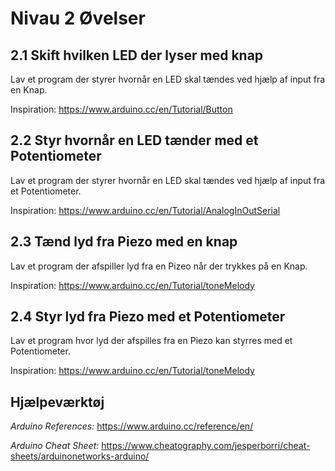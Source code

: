 # Nivau 2 Øvelser

## 2.1 Skift hvilken LED der lyser med knap

Lav et program der styrer hvornår en LED skal tændes ved hjælp af input fra en Knap.

Inspiration: https://www.arduino.cc/en/Tutorial/Button

## 2.2 Styr hvornår en LED tænder med et Potentiometer

Lav et program der styrer hvornår en LED skal tændes ved hjælp af input fra et Potentiometer.

Inspiration: https://www.arduino.cc/en/Tutorial/AnalogInOutSerial

## 2.3 Tænd lyd fra Piezo med en knap

Lav et program der afspiller lyd fra en Pizeo når der trykkes på en Knap.

Inspiration: https://www.arduino.cc/en/Tutorial/toneMelody

## 2.4 Styr lyd fra Piezo med et Potentiometer

Lav et program hvor lyd der afspilles fra en Piezo kan styrres med et Potentiometer.

Inspiration: https://www.arduino.cc/en/Tutorial/toneMelody


## Hjælpeværktøj

*Arduino References:*
https://www.arduino.cc/reference/en/

*Arduino Cheat Sheet:*
 https://www.cheatography.com/jesperborri/cheat-sheets/arduinonetworks-arduino/
